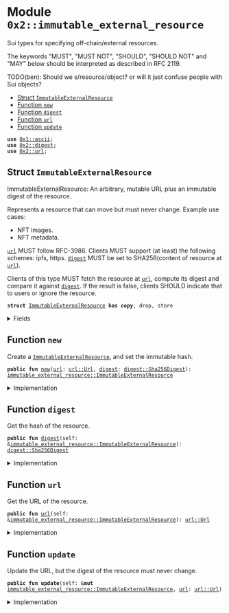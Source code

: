 
<a name="0x2_immutable_external_resource"></a>

# Module `0x2::immutable_external_resource`

Sui types for specifying off-chain/external resources.

The keywords "MUST", "MUST NOT", "SHOULD", "SHOULD NOT" and "MAY" below should be interpreted as described in
RFC 2119.

TODO(ben): Should we s/resource/object? or will it just confuse people with Sui objects?


-  [Struct `ImmutableExternalResource`](#0x2_immutable_external_resource_ImmutableExternalResource)
-  [Function `new`](#0x2_immutable_external_resource_new)
-  [Function `digest`](#0x2_immutable_external_resource_digest)
-  [Function `url`](#0x2_immutable_external_resource_url)
-  [Function `update`](#0x2_immutable_external_resource_update)


<pre><code><b>use</b> <a href="">0x1::ascii</a>;
<b>use</b> <a href="digest.md#0x2_digest">0x2::digest</a>;
<b>use</b> <a href="url.md#0x2_url">0x2::url</a>;
</code></pre>



<a name="0x2_immutable_external_resource_ImmutableExternalResource"></a>

## Struct `ImmutableExternalResource`

ImmutableExternalResource: An arbitrary, mutable URL plus an immutable digest of the resource.

Represents a resource that can move but must never change. Example use cases:
- NFT images.
- NFT metadata.

<code><a href="url.md#0x2_url">url</a></code> MUST follow RFC-3986. Clients MUST support (at least) the following schemes: ipfs, https.
<code><a href="digest.md#0x2_digest">digest</a></code> MUST be set to SHA256(content of resource at <code><a href="url.md#0x2_url">url</a></code>).

Clients of this type MUST fetch the resource at <code><a href="url.md#0x2_url">url</a></code>, compute its digest and compare it against <code><a href="digest.md#0x2_digest">digest</a></code>. If
the result is false, clients SHOULD indicate that to users or ignore the resource.


<pre><code><b>struct</b> <a href="immutable_external_resource.md#0x2_immutable_external_resource_ImmutableExternalResource">ImmutableExternalResource</a> <b>has</b> <b>copy</b>, drop, store
</code></pre>



<details>
<summary>Fields</summary>


<dl>
<dt>
<code><a href="url.md#0x2_url">url</a>: <a href="url.md#0x2_url_Url">url::Url</a></code>
</dt>
<dd>

</dd>
<dt>
<code><a href="digest.md#0x2_digest">digest</a>: <a href="digest.md#0x2_digest_Sha256Digest">digest::Sha256Digest</a></code>
</dt>
<dd>

</dd>
</dl>


</details>

<a name="0x2_immutable_external_resource_new"></a>

## Function `new`

Create a <code><a href="immutable_external_resource.md#0x2_immutable_external_resource_ImmutableExternalResource">ImmutableExternalResource</a></code>, and set the immutable hash.


<pre><code><b>public</b> <b>fun</b> <a href="immutable_external_resource.md#0x2_immutable_external_resource_new">new</a>(<a href="url.md#0x2_url">url</a>: <a href="url.md#0x2_url_Url">url::Url</a>, <a href="digest.md#0x2_digest">digest</a>: <a href="digest.md#0x2_digest_Sha256Digest">digest::Sha256Digest</a>): <a href="immutable_external_resource.md#0x2_immutable_external_resource_ImmutableExternalResource">immutable_external_resource::ImmutableExternalResource</a>
</code></pre>



<details>
<summary>Implementation</summary>


<pre><code><b>public</b> <b>fun</b> <a href="immutable_external_resource.md#0x2_immutable_external_resource_new">new</a>(<a href="url.md#0x2_url">url</a>: Url, <a href="digest.md#0x2_digest">digest</a>: Sha256Digest): <a href="immutable_external_resource.md#0x2_immutable_external_resource_ImmutableExternalResource">ImmutableExternalResource</a> {
    <a href="immutable_external_resource.md#0x2_immutable_external_resource_ImmutableExternalResource">ImmutableExternalResource</a> { <a href="url.md#0x2_url">url</a>, <a href="digest.md#0x2_digest">digest</a> }
}
</code></pre>



</details>

<a name="0x2_immutable_external_resource_digest"></a>

## Function `digest`

Get the hash of the resource.


<pre><code><b>public</b> <b>fun</b> <a href="digest.md#0x2_digest">digest</a>(self: &<a href="immutable_external_resource.md#0x2_immutable_external_resource_ImmutableExternalResource">immutable_external_resource::ImmutableExternalResource</a>): <a href="digest.md#0x2_digest_Sha256Digest">digest::Sha256Digest</a>
</code></pre>



<details>
<summary>Implementation</summary>


<pre><code><b>public</b> <b>fun</b> <a href="digest.md#0x2_digest">digest</a>(self: &<a href="immutable_external_resource.md#0x2_immutable_external_resource_ImmutableExternalResource">ImmutableExternalResource</a>): Sha256Digest {
    self.<a href="digest.md#0x2_digest">digest</a>
}
</code></pre>



</details>

<a name="0x2_immutable_external_resource_url"></a>

## Function `url`

Get the URL of the resource.


<pre><code><b>public</b> <b>fun</b> <a href="url.md#0x2_url">url</a>(self: &<a href="immutable_external_resource.md#0x2_immutable_external_resource_ImmutableExternalResource">immutable_external_resource::ImmutableExternalResource</a>): <a href="url.md#0x2_url_Url">url::Url</a>
</code></pre>



<details>
<summary>Implementation</summary>


<pre><code><b>public</b> <b>fun</b> <a href="url.md#0x2_url">url</a>(self: &<a href="immutable_external_resource.md#0x2_immutable_external_resource_ImmutableExternalResource">ImmutableExternalResource</a>): Url {
    self.<a href="url.md#0x2_url">url</a>
}
</code></pre>



</details>

<a name="0x2_immutable_external_resource_update"></a>

## Function `update`

Update the URL, but the digest of the resource must never change.


<pre><code><b>public</b> <b>fun</b> <b>update</b>(self: &<b>mut</b> <a href="immutable_external_resource.md#0x2_immutable_external_resource_ImmutableExternalResource">immutable_external_resource::ImmutableExternalResource</a>, <a href="url.md#0x2_url">url</a>: <a href="url.md#0x2_url_Url">url::Url</a>)
</code></pre>



<details>
<summary>Implementation</summary>


<pre><code><b>public</b> <b>fun</b> <b>update</b>(self: &<b>mut</b> <a href="immutable_external_resource.md#0x2_immutable_external_resource_ImmutableExternalResource">ImmutableExternalResource</a>, <a href="url.md#0x2_url">url</a>: Url) {
    sui::url::update(&<b>mut</b> self.<a href="url.md#0x2_url">url</a>, inner_url(&<a href="url.md#0x2_url">url</a>))
}
</code></pre>



</details>
